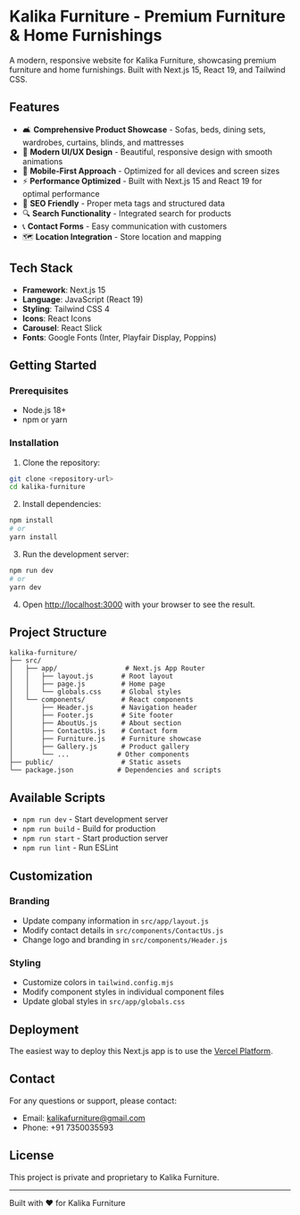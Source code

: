 # Kalika Furniture - Premium Furniture & Home Furnishings

A modern, responsive website for Kalika Furniture, showcasing premium furniture and home furnishings. Built with Next.js 15, React 19, and Tailwind CSS.

## Features

- 🛋️ **Comprehensive Product Showcase** - Sofas, beds, dining sets, wardrobes, curtains, blinds, and mattresses
- 🎨 **Modern UI/UX Design** - Beautiful, responsive design with smooth animations
- 📱 **Mobile-First Approach** - Optimized for all devices and screen sizes
- ⚡ **Performance Optimized** - Built with Next.js 15 and React 19 for optimal performance
- 🎯 **SEO Friendly** - Proper meta tags and structured data
- 🔍 **Search Functionality** - Integrated search for products
- 📞 **Contact Forms** - Easy communication with customers
- 🗺️ **Location Integration** - Store location and mapping

## Tech Stack

- **Framework**: Next.js 15
- **Language**: JavaScript (React 19)
- **Styling**: Tailwind CSS 4
- **Icons**: React Icons
- **Carousel**: React Slick
- **Fonts**: Google Fonts (Inter, Playfair Display, Poppins)

## Getting Started

### Prerequisites

- Node.js 18+ 
- npm or yarn

### Installation

1. Clone the repository:
```bash
git clone <repository-url>
cd kalika-furniture
```

2. Install dependencies:
```bash
npm install
# or
yarn install
```

3. Run the development server:
```bash
npm run dev
# or
yarn dev
```

4. Open [http://localhost:3000](http://localhost:3000) with your browser to see the result.

## Project Structure

```
kalika-furniture/
├── src/
│   ├── app/                 # Next.js App Router
│   │   ├── layout.js       # Root layout
│   │   ├── page.js         # Home page
│   │   └── globals.css     # Global styles
│   └── components/         # React components
│       ├── Header.js       # Navigation header
│       ├── Footer.js       # Site footer
│       ├── AboutUs.js      # About section
│       ├── ContactUs.js    # Contact form
│       ├── Furniture.js    # Furniture showcase
│       ├── Gallery.js      # Product gallery
│       └── ...            # Other components
├── public/                 # Static assets
└── package.json           # Dependencies and scripts
```

## Available Scripts

- `npm run dev` - Start development server
- `npm run build` - Build for production
- `npm run start` - Start production server
- `npm run lint` - Run ESLint

## Customization

### Branding
- Update company information in `src/app/layout.js`
- Modify contact details in `src/components/ContactUs.js`
- Change logo and branding in `src/components/Header.js`

### Styling
- Customize colors in `tailwind.config.mjs`
- Modify component styles in individual component files
- Update global styles in `src/app/globals.css`

## Deployment

The easiest way to deploy this Next.js app is to use the [Vercel Platform](https://vercel.com/new?utm_medium=default-template&filter=next.js&utm_source=create-next-app&utm_campaign=create-next-app-readme).

## Contact

For any questions or support, please contact:
- Email: kalikafurniture@gmail.com
- Phone: +91 7350035593

## License

This project is private and proprietary to Kalika Furniture.

---

Built with ❤️ for Kalika Furniture
